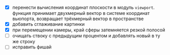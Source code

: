 - [x] перенести вычисления координат плоскости в модуль `viewport`. функция принимает двухмерный вектор в системе координат вьюпорта, возвращает трёхмерный вектор в пространстве
- [x] добавить сглаживание картинки
- [x] при перемещении камеры, край сферы затемняется резкой полосой
- [ ] очищать ствоку с предыдущим процентом и добавлять новый в ту же строку
- [ ] исправить фишай